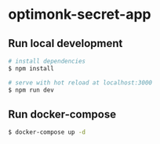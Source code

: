 # optimonk-secret-app

## Run local development

```bash
# install dependencies
$ npm install

# serve with hot reload at localhost:3000
$ npm run dev
```

## Run docker-compose
```bash
$ docker-compose up -d
```
